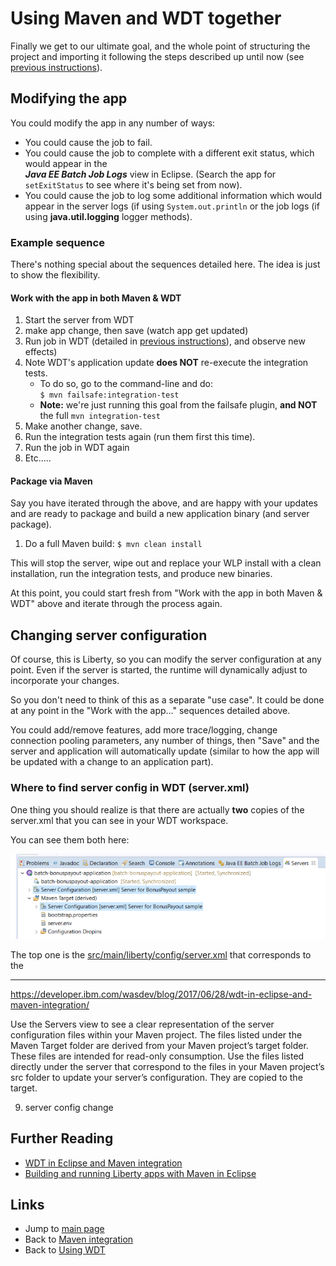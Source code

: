 # Using Maven and WDT together

Finally we get to our ultimate goal, and the whole point of structuring the project and importing it following the steps described up until now (see [previous instructions][wdt]).

## Modifying the app

You could modify the app in any number of ways:
* You could cause the job to fail.   
* You could cause the job to complete with a different exit status, which would appear in the  
***Java EE Batch Job Logs*** view in Eclipse.   (Search the app for `setExitStatus` to see where it's being set from now).
* You could cause the job to log some additional information which would appear in the server logs (if using `System.out.println` or the job logs (if using **java.util.logging** logger methods). 

### Example sequence  
There's nothing special about the sequences detailed here.  The idea is just to show the flexibility.

#### Work with the app in both Maven & WDT
1. Start the server from WDT 
1. make app change, then save (watch app get updated)
1. Run job in WDT (detailed in [previous instructions][wdt]), and observe new effects)
1. Note WDT's application update **does NOT** re-execute the integration tests.
	* To do so, go to the command-line and do:  
	`$ mvn failsafe:integration-test`
	* **Note:** we're just running this goal from the failsafe plugin, **and NOT** the full `mvn integration-test`
1. Make another change, save.
1. Run the integration tests again (run them first this time). 
1. Run the job in WDT again
1. Etc.....  
  
#### Package via Maven

Say you have iterated through the above, and are happy with your updates and are ready to package and build a new application binary (and server package). 
 
1. Do a full Maven build:
`$ mvn clean install`

This will stop the server, wipe out and replace your WLP install with a clean installation, run the integration tests, and produce new binaries.
	
At this point, you could start fresh from "Work with the app in both Maven & WDT" above and iterate through the process again. 

## Changing server configuration

Of course, this is Liberty, so you can modify the server configuration at any point. Even if the server is started, the runtime will dynamically adjust to incorporate your changes.   

So you don't need to think of this as a separate "use case".  It could be done at any point in the "Work with the app..." sequences detailed above.

You could add/remove features, add more trace/logging, change connection pooling parameters, any number of things, then "Save" and the server and application will automatically update (similar to how the app will be updated with a change to an application part). 

### Where to find server config in WDT (server.xml)

One thing you should realize is that there are actually **two** copies of the server.xml that you can see in your WDT workspace.

You can see them both here:

![serverConfig Image](images/serverConfig.png)  

The top one is the [src/main/liberty/config/server.xml](../src/main/liberty/config/server.xml) that corresponds to the 
  
----
https://developer.ibm.com/wasdev/blog/2017/06/28/wdt-in-eclipse-and-maven-integration/

Use the Servers view to see a clear representation of the server configuration files within your Maven project. The files listed under the Maven Target folder are derived from your Maven project’s target folder. These files are intended for read-only consumption. Use the files listed directly under the server that correspond to the files in your Maven project’s src folder to update your server’s configuration. They are copied to the target.

9. server config change

## Further Reading
* [WDT in Eclipse and Maven integration][wdt-mvn-1]
* [Building and running Liberty apps with Maven in Eclipse][wdt-mvn-2]

## Links
* Jump to [main page](/README.md)
* Back to [Maven integration](/docs/Maven-integration.md)
* Back to [Using WDT]()


[wdt]: /docs/Using-WDT.md  "Using WDT"
[wdt-mvn-1]: https://developer.ibm.com/wasdev/blog/2017/06/28/wdt-in-eclipse-and-maven-integration "WDT in Eclipse and Maven integration"
[wdt-mvn-2]: https://developer.ibm.com/wasdev/docs/building-liberty-apps-maven-in-eclipse/ "Building and running Liberty apps with Maven in Eclipse"
